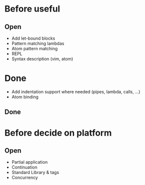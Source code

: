 # Before useful

## Open
- Add let-bound blocks
- Pattern matching lambdas
- Atom pattern matching
- REPL
- Syntax description (vim, atom)

# Done
- Add indentation support where needed (pipes, lambda, calls, ...)
- Atom binding


## Done


# Before decide on platform

## Open
- Partial application
- Continuation
- Standard Library & tags
- Concurrency
